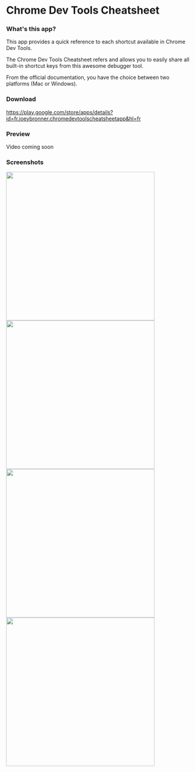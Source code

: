 # Chrome Dev Tools Cheatsheet

### What's this app?
This app provides a quick reference to each shortcut available in Chrome Dev Tools.

The Chrome Dev Tools Cheatsheet refers and allows you to easily share all built-in shortcut keys from this awesome debugger tool.

From the official documentation, you have the choice between two platforms (Mac or Windows).

### Download
https://play.google.com/store/apps/details?id=fr.joeybronner.chromedevtoolscheatsheetapp&hl=fr  

### Preview
Video coming soon  

### Screenshots
<p align="left">
    <img height="400px" src="http://img15.hostingpics.net/pics/950588Screenshot20160919213425.png">
    <img height="400px" src="http://img15.hostingpics.net/pics/797306Screenshot20160919213443.png">
    <img height="400px" src="http://img4.hostingpics.net/pics/398089Screenshot20160919213457.png">
    <img height="400px" src="http://img4.hostingpics.net/pics/453024Screenshot20160919213507.png">
</p>  


